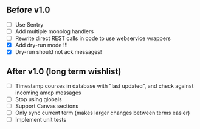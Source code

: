 ## Before v1.0

- [ ] Use Sentry
- [ ] Add multiple monolog handlers
- [ ] Rewrite direct REST calls in code to use webservice wrappers
- [x] Add dry-run mode !!!
- [x] Dry-run should not ack messages!

## After v1.0 (long term wishlist)

- [ ] Timestamp courses in database with "last updated", and check against incoming amqp messages
- [ ] Stop using globals
- [ ] Support Canvas sections
- [ ] Only sync current term (makes larger changes between terms easier)
- [ ] Implement unit tests
